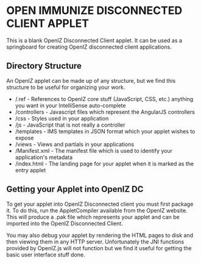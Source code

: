 ﻿# OPEN IMMUNIZE DISCONNECTED CLIENT APPLET

This is a blank OpenIZ Disconnected Client applet. It can be used as a springboard for creating
OpenIZ disconnected client applications.

## Directory Structure

An OpenIZ applet can be made up of any structure, but we find this structure to be useful for organizing your
work.

* /.ref - References to OpenIZ core stuff (JavaScript, CSS, etc.) anything you want in your IntelliSense auto-complete
* /controllers - Javascript files which represent the AngularJS controllers
* /css - Styles used in your application
* /js - JavaScript that is not really a controller
* /templates - IMS templates in JSON format which your applet wishes to expose
* /views - Views and partials in your applications
* /Manifest.xml - The manifest file which is used to identify your application's metadata
* /index.html - The landing page for your applet when it is marked as the entry applet

## Getting your Applet into OpenIZ DC

To get your applet into OpenIZ Disconnected client you must first package it. To do this, run the AppletCompiler
available from the OpenIZ website. This will produce a .pak file which represents your applet and can be imported
into the OpenIZ Disconnected Client.

You may also debug your applet by rendering the HTML pages to disk and then viewing them in any HTTP server. Unfortunately
the JNI functions provided by OpenIZ.js will not function but we find it useful for getting the basic user interface
stuff done.